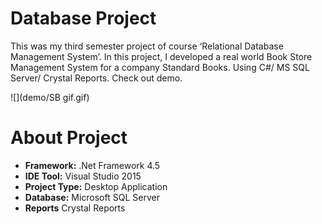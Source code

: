 # Database Project
This was my third semester project of course ‘Relational Database Management System’. In this project, I developed a real world Book Store Management System for a company Standard Books. Using C#/ MS SQL Server/ Crystal Reports. Check out demo.

![](demo/SB gif.gif)


# About Project
- **Framework:** .Net Framework 4.5
- **IDE Tool:** Visual Studio 2015
- **Project Type:** Desktop Application
- **Database:** Microsoft SQL Server
- **Reports** Crystal Reports  
